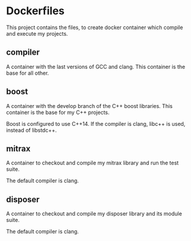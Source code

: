 # Dockerfiles
This project contains the files, to create docker container which compile and
execute my projects.

## compiler

A container with the last versions of GCC and clang. This container is the base
for all other.

## boost

A container with the develop branch of the C++ boost libraries. This container
is the base for my C++ projects.

Boost is configured to use C++14. If the compiler is clang, libc++ is used,
instead of libstdc++.

## mitrax

A container to checkout and compile my mitrax library and run the test suite.

The default compiler is clang.

## disposer

A container to checkout and compile my disposer library and its module suite.

The default compiler is clang.
